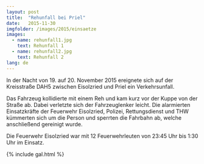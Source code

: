 ```yaml
---
layout: post
title:  "Rehunfall bei Priel"
date:   2015-11-30
imgfolder: /images/2015/einsaetze
images:
  - name: rehunfall1.jpg
    text: Rehunfall 1
  - name: rehunfall2.jpg
    text: Rehunfall 2
lang: de
---
```


In der Nacht von 19. auf 20. November 2015 ereignete sich auf der Kreisstraße DAH5 zwischen Eisolzried und Priel ein Verkehrsunfall.

Das Fahrzeug kollidierte mit einem Reh und kam kurz vor der Kuppe von der Straße ab. Dabei verletzte sich der Fahrzeuglenker leicht. Die alarmierten Einsatzkräfte der Feuerwehr Eisolzried, Polizei, Rettungsdienst und THW kümmerten sich um die Person und sperrten die Fahrbahn ab, welche anschließend gereinigt wurde.

Die Feuerwehr Eisolzried war mit 12 Feuerwehrleuten von 23:45 Uhr bis 1:30 Uhr im Einsatz.

{% include gal.html %}


